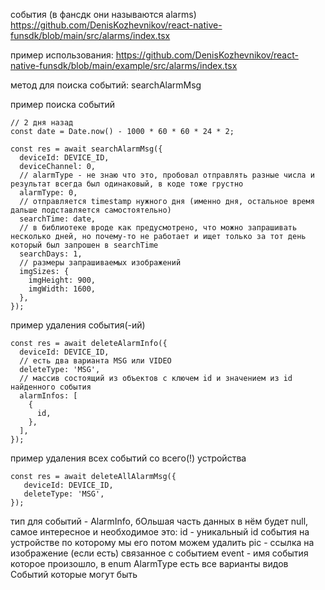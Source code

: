 события (в фансдк они называются alarms)
https://github.com/DenisKozhevnikov/react-native-funsdk/blob/main/src/alarms/index.tsx

пример использования:
https://github.com/DenisKozhevnikov/react-native-funsdk/blob/main/example/src/alarms/index.tsx

метод для поиска событий:
searchAlarmMsg

пример поиска событий

```
// 2 дня назад
const date = Date.now() - 1000 * 60 * 60 * 24 * 2;

const res = await searchAlarmMsg({
  deviceId: DEVICE_ID,
  deviceChannel: 0,
  // alarmType - не знаю что это, пробовал отправлять разные числа и результат всегда был одинаковый, в коде тоже грустно
  alarmType: 0,
  // отправляется timestamp нужного дня (именно дня, остальное время дальше подставляется самостоятельно)
  searchTime: date,
  // в библиотеке вроде как предусмотрено, что можно запрашивать несколько дней, но почему-то не работает и ищет только за тот день который был запрошен в searchTime
  searchDays: 1,
  // размеры запрашиваемых изображений
  imgSizes: {
    imgHeight: 900,
    imgWidth: 1600,
  },
});
```

пример удаления события(-ий)

```
const res = await deleteAlarmInfo({
  deviceId: DEVICE_ID,
  // есть два варианта MSG или VIDEO
  deleteType: 'MSG',
  // массив состоящий из объектов с ключем id и значением из id найденного события
  alarmInfos: [
    {
      id,
    },
  ],
});
```

пример удаления всех событий со всего(!) устройства

```
const res = await deleteAllAlarmMsg({
   deviceId: DEVICE_ID,
   deleteType: 'MSG',
});
```

тип для событий - AlarmInfo, бОльшая часть данных в нём будет null, самое интересное и необходимое это:
id - уникальный id события на устройстве по которому мы его потом можем удалить
pic - ссылка на изображение (если есть) связанное с событием
event - имя события которое произошло, в enum AlarmType есть все варианты видов Событий которые могут быть
